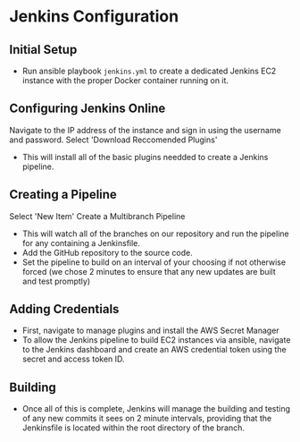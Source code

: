 # Jenkins Configuration

## Initial Setup
- Run ansible playbook `jenkins.yml` to create a dedicated Jenkins EC2 instance with the proper Docker container running on it.

## Configuring Jenkins Online
Navigate to the IP address of the instance and sign in using the username and password. 
Select 'Download Reccomended Plugins'
- This will install all of the basic plugins needded to create a Jenkins pipeline.


## Creating a Pipeline
Select 'New Item'
Create a Multibranch Pipeline
- This will watch all of the branches on our repository and run the pipeline for any containing a Jenkinsfile.
- Add the GitHub repository to the source code.
- Set the pipeline to build on an interval of your choosing if not otherwise forced (we chose 2 minutes to ensure that any new updates are built and test promptly)

## Adding Credentials
- First, navigate to manage plugins and install the AWS Secret Manager
- To allow the Jenkins pipeline to build EC2 instances via ansible, navigate to the Jenkins dashboard and create an AWS credential token using the secret and access token ID. 

## Building
- Once all of this is complete, Jenkins will manage the building and testing of any new commits it sees on 2 minute intervals, providing that the Jenkinsfile is located within the root directory of the branch. 




